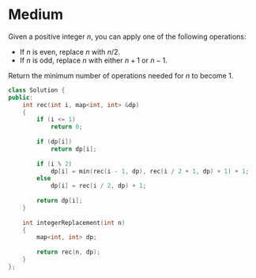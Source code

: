 # Medium

Given a positive integer $n$, you can apply one of the following operations:

- If $n$ is even, replace $n$ with $n / 2$.
- If $n$ is odd, replace $n$ with either $n + 1$ or $n - 1$.

Return the minimum number of operations needed for $n$ to become $1$.

```cpp
class Solution {
public:
    int rec(int i, map<int, int> &dp)
    {
        if (i <= 1)
            return 0;
        
        if (dp[i])
            return dp[i];
        
        if (i % 2)
            dp[i] = min(rec(i - 1, dp), rec(i / 2 + 1, dp) + 1) + 1;
        else
            dp[i] = rec(i / 2, dp) + 1;
        
        return dp[i];
    }
    
    int integerReplacement(int n) 
    {
        map<int, int> dp;
    
        return rec(n, dp);
    }
};
```
